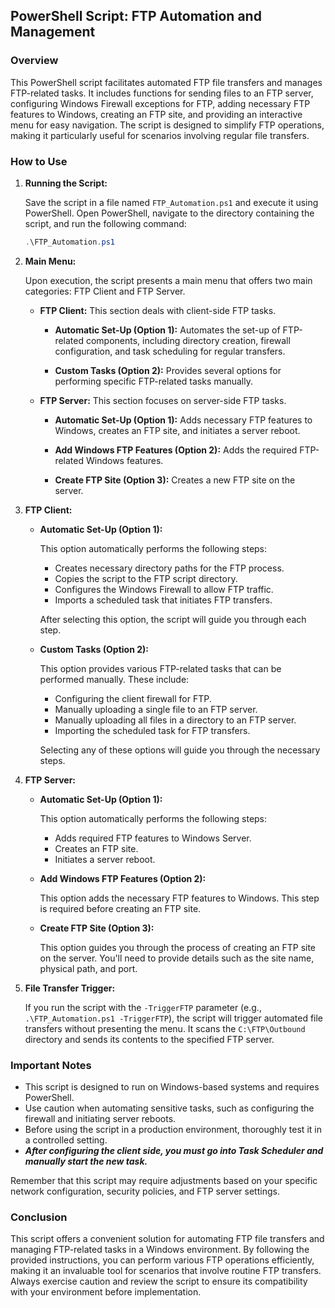 ## PowerShell Script: FTP Automation and Management

### Overview

This PowerShell script facilitates automated FTP file transfers and manages FTP-related tasks. It includes functions for sending files to an FTP server, configuring Windows Firewall exceptions for FTP, adding necessary FTP features to Windows, creating an FTP site, and providing an interactive menu for easy navigation. The script is designed to simplify FTP operations, making it particularly useful for scenarios involving regular file transfers.

### How to Use

1. **Running the Script:**

    Save the script in a file named `FTP_Automation.ps1` and execute it using PowerShell. Open PowerShell, navigate to the directory containing the script, and run the following command:

    ```powershell
    .\FTP_Automation.ps1
    ```

2. **Main Menu:**

    Upon execution, the script presents a main menu that offers two main categories: FTP Client and FTP Server.

    - **FTP Client:** This section deals with client-side FTP tasks.

        - **Automatic Set-Up (Option 1):** Automates the set-up of FTP-related components, including directory creation, firewall configuration, and task scheduling for regular transfers.

        - **Custom Tasks (Option 2):** Provides several options for performing specific FTP-related tasks manually.

    - **FTP Server:** This section focuses on server-side FTP tasks.

        - **Automatic Set-Up (Option 1):** Adds necessary FTP features to Windows, creates an FTP site, and initiates a server reboot.

        - **Add Windows FTP Features (Option 2):** Adds the required FTP-related Windows features.

        - **Create FTP Site (Option 3):** Creates a new FTP site on the server.

3. **FTP Client:**

    - **Automatic Set-Up (Option 1):**

        This option automatically performs the following steps:

        - Creates necessary directory paths for the FTP process.
        - Copies the script to the FTP script directory.
        - Configures the Windows Firewall to allow FTP traffic.
        - Imports a scheduled task that initiates FTP transfers.

        After selecting this option, the script will guide you through each step.

    - **Custom Tasks (Option 2):**

        This option provides various FTP-related tasks that can be performed manually. These include:

        - Configuring the client firewall for FTP.
        - Manually uploading a single file to an FTP server.
        - Manually uploading all files in a directory to an FTP server.
        - Importing the scheduled task for FTP transfers.

        Selecting any of these options will guide you through the necessary steps.

4. **FTP Server:**

    - **Automatic Set-Up (Option 1):**

        This option automatically performs the following steps:

        - Adds required FTP features to Windows Server.
        - Creates an FTP site.
        - Initiates a server reboot.

    - **Add Windows FTP Features (Option 2):**

        This option adds the necessary FTP features to Windows. This step is required before creating an FTP site.

    - **Create FTP Site (Option 3):**

        This option guides you through the process of creating an FTP site on the server. You'll need to provide details such as the site name, physical path, and port.

5. **File Transfer Trigger:**

    If you run the script with the `-TriggerFTP` parameter (e.g., `.\FTP_Automation.ps1 -TriggerFTP`), the script will trigger automated file transfers without presenting the menu. It scans the `C:\FTP\Outbound` directory and sends its contents to the specified FTP server.

### Important Notes

- This script is designed to run on Windows-based systems and requires PowerShell.
- Use caution when automating sensitive tasks, such as configuring the firewall and initiating server reboots.
- Before using the script in a production environment, thoroughly test it in a controlled setting.
- ***After configuring the client side, you must go into Task Scheduler and manually start the new task.***

Remember that this script may require adjustments based on your specific network configuration, security policies, and FTP server settings.

### Conclusion

This script offers a convenient solution for automating FTP file transfers and managing FTP-related tasks in a Windows environment. By following the provided instructions, you can perform various FTP operations efficiently, making it an invaluable tool for scenarios that involve routine FTP transfers. Always exercise caution and review the script to ensure its compatibility with your environment before implementation.
